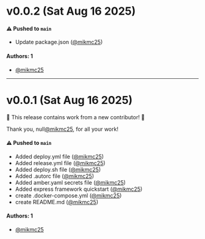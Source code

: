 # v0.0.2 (Sat Aug 16 2025)

#### ⚠️ Pushed to `main`

- Update package.json ([@mikmc25](https://github.com/mikmc25))

#### Authors: 1

- [@mikmc25](https://github.com/mikmc25)

---

# v0.0.1 (Sat Aug 16 2025)

:tada: This release contains work from a new contributor! :tada:

Thank you, null[@mikmc25](https://github.com/mikmc25), for all your work!

#### ⚠️ Pushed to `main`

- Added deploy.yml file ([@mikmc25](https://github.com/mikmc25))
- Added release.yml file ([@mikmc25](https://github.com/mikmc25))
- Added deploy.sh file ([@mikmc25](https://github.com/mikmc25))
- Added .autorc file ([@mikmc25](https://github.com/mikmc25))
- Added amber.yaml secrets file ([@mikmc25](https://github.com/mikmc25))
- Added express framework quickstart ([@mikmc25](https://github.com/mikmc25))
- create .docker-compose.yml ([@mikmc25](https://github.com/mikmc25))
- create README.md ([@mikmc25](https://github.com/mikmc25))

#### Authors: 1

- [@mikmc25](https://github.com/mikmc25)
